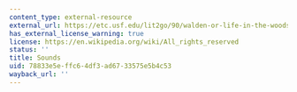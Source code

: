 ```yaml
---
content_type: external-resource
external_url: https://etc.usf.edu/lit2go/90/walden-or-life-in-the-woods/1542/sounds/
has_external_license_warning: true
license: https://en.wikipedia.org/wiki/All_rights_reserved
status: ''
title: Sounds
uid: 78833e5e-ffc6-4df3-ad67-33575e5b4c53
wayback_url: ''
---
```

